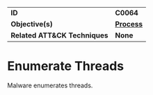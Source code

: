 
<table>
<tr>
<td><b>ID</b></td>
<td><b>C0064</b></td>
</tr>
<tr>
<td><b>Objective(s)</b></td>
<td><b><a href="../process">Process</a></b></td>
</tr>
<tr>
<td><b>Related ATT&CK Techniques</b></td>
<td><b>None</b></td>
</tr>
</table>


Enumerate Threads
=================
Malware enumerates threads. 